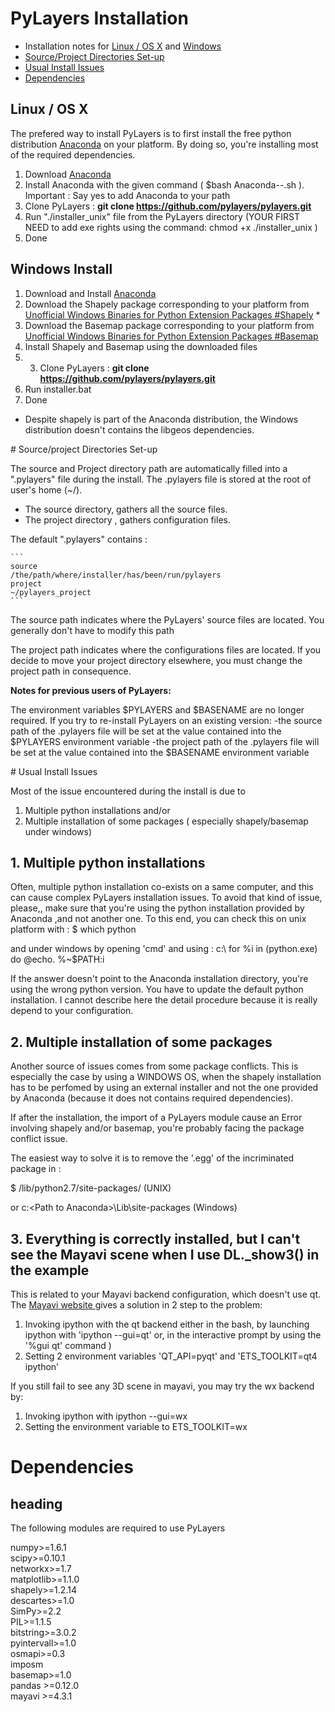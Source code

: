# PyLayers Installation

* Installation notes for [Linux / OS X](https://github.com/pylayers/pylayers/blob/master/INSTALL.md#linux--os-x) and [Windows](https://github.com/pylayers/pylayers/blob/master/INSTALL.md#windows-install)
* [Source/Project Directories Set-up](https://github.com/pylayers/pylayers/blob/master/INSTALL.md#sourceproject-directories-set-up)
* [Usual Install Issues](https://github.com/pylayers/pylayers/blob/master/INSTALL.md#usual-install-issues)
* [Dependencies](https://github.com/pylayers/pylayers/blob/master/INSTALL.md#dependencies)


## Linux / OS X

The prefered way to install PyLayers is to first install the free python distribution [Anaconda](https://store.continuum.io/cshop/anaconda/) on your platform. 
By doing so, you're installing most of the required dependencies.

1. Download [Anaconda](https://store.continuum.io/cshop/anaconda/)
2. Install Anaconda with the given command ( $bash Anaconda-<version>-<plateform>.sh ). 
Important : Say yes to add Anaconda to your path
3. Clone PyLayers : **git clone https://github.com/pylayers/pylayers.git**
4. Run "./installer_unix" file from the PyLayers directory (YOUR FIRST NEED to add exe rights using the command: chmod +x ./installer_unix )
5. Done

## Windows Install

1. Download and Install [Anaconda](https://store.continuum.io/cshop/anaconda/) 
2. Download the Shapely package corresponding to your platform from 
[Unofficial Windows Binaries for Python Extension Packages #Shapely](http://www.lfd.uci.edu/~gohlke/pythonlibs/#shapely) *
3. Download the Basemap package corresponding to your platform from [Unofficial Windows Binaries for Python Extension Packages #Basemap](http://www.lfd.uci.edu/~gohlke/pythonlibs/#basemap)
4. Install Shapely and Basemap using the downloaded files
5. 3. Clone PyLayers : **git clone https://github.com/pylayers/pylayers.git**
6. Run installer.bat
7. Done


* Despite shapely is part of the Anaconda distribution, the Windows distribution doesn't contains the libgeos dependencies.


# Source/project Directories Set-up

The source and Project directory path are automatically filled into a ".pylayers" file during the install. The .pylayers file is stored at the root of user's home (~/).

* The source directory, gathers all the source files.
* The project directory , gathers configuration files.

The default ".pylayers" contains :
    
    ```
    source
    /the/path/where/installer/has/been/run/pylayers
    project
    ~/pylayers_project
    ```

The source path indicates where the PyLayers' source files are located. You generally don't have to modify this path

The project path indicates where the configurations files are located.
If you decide to move your project directory elsewhere, you must change the project path in consequence.


**Notes for previous users of PyLayers:**

The environment variables $PYLAYERS and $BASENAME are no longer required.
If you try to re-install PyLayers on an existing version:
-the source path of the .pylayers file will be set at the value contained into the $PYLAYERS environment variable
-the project path of the .pylayers file will be set at the value contained into the $BASENAME environment variable



# Usual Install Issues

Most of the issue encountered during the install is due to 
1. Multiple python installations and/or  
2. Multiple installation of some packages ( especially shapely/basemap under windows)

## 1. Multiple python installations

Often, multiple python installation co-exists on a same computer, and this can cause complex PyLayers installation issues. To avoid that kind of issue, please,, make sure that you're using the python installation provided by Anaconda ,and not another one.
To this end, you can check this on unix platform with :
$ which python

and under windows by opening 'cmd' and using :
c:\ for %i in (python.exe) do @echo.   %~$PATH:i

If the answer doesn't point to the Anaconda installation directory, you're using the wrong python version.
You have to update the default python installation. I cannot describe here the detail procedure because it 
is really depend to your configuration.

## 2. Multiple installation of some packages

Another source of issues comes from some package conflicts.
This is especially the case by using a WINDOWS OS, when the shapely installation has to be perfomed by using an external installer and not the one provided by Anaconda (because it does not contains required dependencies). 

If after the installation, the import of a PyLayers module cause an Error involving shapely and/or basemap, you're probably facing the package conflict issue. 

The easiest way to solve it is to remove the '.egg' of the incriminated package in :

$ <Path to Anaconda>/lib/python2.7/site-packages/   (UNIX)

or 
c:\<Path to Anaconda>\Lib\site-packages (Windows)

## 3. Everything is correctly installed, but I can't see the Mayavi scene when I use DL._show3() in the example

This is related to your Mayavi backend configuration, which doesn't use qt. The [Mayavi website ](http://docs.enthought.com/mayavi/mayavi/mlab.html) gives a solution in 2 step to the problem:

1. Invoking ipython with the qt backend either in the bash, by launching ipython with 'ipython --gui=qt' or, in the interactive prompt by using the '%gui qt' command )
2. Setting 2 environment variables 'QT_API=pyqt' and 'ETS_TOOLKIT=qt4 ipython'


If you still fail to see any 3D scene in mayavi, you may try the wx backend by:

1. Invoking ipython with ipython --gui=wx
2. Setting the environment variable to ETS_TOOLKIT=wx







# Dependencies 
## heading<a name="headin"></a>

The following modules are required to use PyLayers 

numpy>=1.6.1  
scipy>=0.10.1  
networkx>=1.7  
matplotlib>=1.1.0  
shapely>=1.2.14  
descartes>=1.0  
SimPy>=2.2  
PIL>=1.1.5  
bitstring>=3.0.2  
pyintervall>=1.0  
osmapi>=0.3  
imposm  
basemap>=1.0  
pandas >=0.12.0  
mayavi >=4.3.1  

